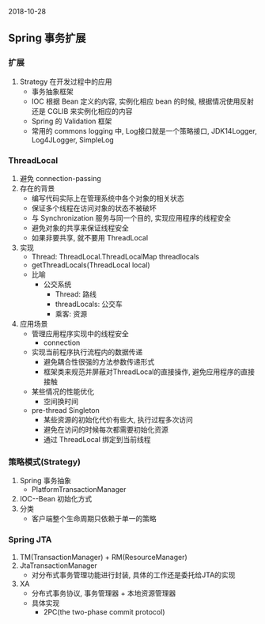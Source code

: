 2018-10-28

## Spring 事务扩展


### 扩展
1. Strategy 在开发过程中的应用
    - 事务抽象框架
    - IOC 根据 Bean 定义的内容, 实例化相应 bean 的时候, 根据情况使用反射 还是 CGLIB 来实例化相应的内容
    - Spring 的 Validation 框架
    - 常用的 commons logging 中, Log接口就是一个策略接口, JDK14Logger, Log4JLogger, SimpleLog

### ThreadLocal
1. 避免 connection-passing 
2. 存在的背景
    - 编写代码实际上在管理系统中各个对象的相关状态
    - 保证多个线程在访问对象的状态不被破坏
    - 与 Synchronization 服务与同一个目的, 实现应用程序的线程安全
    - 避免对象的共享来保证线程安全
    - 如果非要共享, 就不要用 ThreadLocal
3. 实现
    - Thread: ThreadLocal.ThreadLocalMap threadlocals
    - getThreadLocals(ThreadLocal local)
    - 比喻
        - 公交系统
            - Thread: 路线
            - threadLocals: 公交车
            - 乘客: 资源
4. 应用场景
    - 管理应用程序实现中的线程安全
        - connection
    - 实现当前程序执行流程内的数据传递
        - 避免耦合性很强的方法参数传递形式
        - 框架类来规范并屏蔽对ThreadLocal的直接操作, 避免应用程序的直接接触
    - 某些情况的性能优化
        - 空间换时间
    - pre-thread Singleton
        - 某些资源的初始化代价有些大, 执行过程多次访问
        - 避免在访问的时候每次都需要初始化资源
        - 通过 ThreadLocal 绑定到当前线程
        
### 策略模式(Strategy)
1. Spring 事务抽象
    - PlatformTransactionManager
2. IOC--Bean 初始化方式
3. 分类
    - 客户端整个生命周期只依赖于单一的策略
    
### Spring JTA
1. TM(TransactionManager) + RM(ResourceManager)
2. JtaTransactionManager
    - 对分布式事务管理功能进行封装, 具体的工作还是委托给JTA的实现
3. XA
    - 分布式事务协议, 事务管理器 + 本地资源管理器
    - 具体实现
        - 2PC(the two-phase commit protocol)